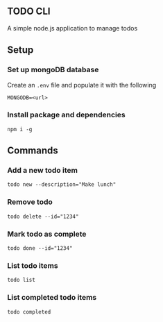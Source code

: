 ## TODO CLI

A simple node.js application to manage todos

## Setup

### Set up mongoDB database

Create an `.env` file and populate it with the following

```
MONGODB=<url>
```

### Install package and dependencies

```
npm i -g
```

## Commands

### Add a new todo item

```
todo new --description="Make lunch"
```

### Remove todo

```
todo delete --id="1234"
```

### Mark todo as complete

```
todo done --id="1234"
```

### List todo items

```
todo list
```

### List completed todo items

```
todo completed
```
